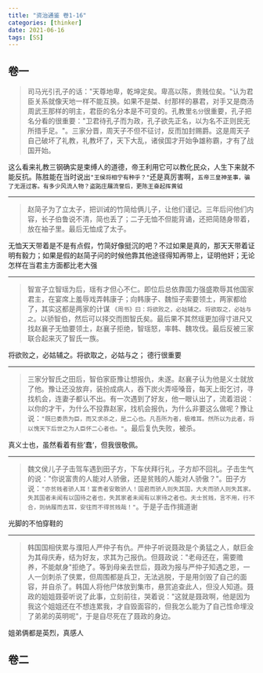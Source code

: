 ```yaml
---
title: "资治通鉴 卷1-16"
categories: [thinker]
date: 2021-06-16
tags: [SS]
---
```


## 卷一

> 司马光引孔子的话："天尊地卑，乾坤定矣。卑高以陈，贵贱位矣。"认为君臣关系就像天地一样不能互换。如果不是桀、纣那样的暴君，对手又是商汤周武王那样的明主，君臣的名分本是不可变的。孔教里`名分`很重要，孔子把名分看的很重要："卫君待孔子而为政，孔子欲先正名，以为名不正则民无所措手足。"。三家分晋，周天子不但不征讨，反而加封赐爵。这是周天子自己破坏了礼教，礼教坏了，天下大乱，诸侯国才开始争雄称霸，才有了战国开始。

这么看来礼教三钢确实是束缚人的道德，帝王利用它可以教化民众，人生下来就不能反抗。陈胜能在当时说出`"王侯将相宁有种乎？"`还是真厉害啊，`五帝三皇神圣事，骗了无涯过客。有多少风流人物？盗跖庄屩流誉后，更陈王奋起挥黄钺`

---------------

> 赵简子为了立太子，把训诫的竹简给俩儿子，让他们谨记。三年后问他们内容，长子伯鲁说不清，简也丢了；二子无恤不但能背诵，还把简随身带着，放在袖子里。最后无恤成了太子。

无恤天天带着是不是有点假，竹简好像挺沉的吧？不过如果是真的，那天天带着证明有毅力；如果是假的赵简子问的时候他靠其他途径得知再带上，证明他奸；无论怎样在当君主方面都比老大强

---------------

> 智宣子立智瑶为后，瑶有才但心不仁。即位后总依靠国力强盛欺辱其他国家君主，在宴席上羞辱戏弄韩康子；向韩康子、魏恒子索要领土，两家都给了，其实这都是两家的计谋 `《周书》曰：将欲败之，必姑辅之。将欲取之，必姑与之`。以骄智伯，然后可以择交而图智氏矣。最后果不其然瑶更加得寸进尺又找赵襄子无恤要领土，赵襄子拒绝，智瑶怒，率韩、魏攻伐。最后反被三家联合起来灭了智氏一族。

将欲败之，必姑辅之。将欲取之，必姑与之；
德行很重要

---------------

> 三家分智氏之田后，智伯家臣豫让想报仇，未遂。赵襄子认为他是义士就放了他。豫让还没放弃，装扮成病人，吞下炭火弄哑嗓音，每天上街乞讨，寻找机会，连妻子都认不出。有一次遇到了好友，他一眼认出了，流着泪说：以你的才干，为什么不投靠赵家，找机会报仇，为什么非要这么做呢？豫让说：`"既已委质为臣，而又求杀之，是二心也。凡吾所为者，极难耳。然所以为此者，将以愧天下后世之为人臣怀二心者也。"`。最后复仇失败，被杀。

真义士也，虽然看着有些’蠢‘，但我很敬佩。

---------------

> 魏文侯儿子子击驾车遇到田子方，下车伏拜行礼，子方却不回礼。子击生气的说："你说富贵的人能对人骄傲，还是贫贱的人能对人骄傲？"。田子方说：`"亦贫贱者骄人耳！富贵者安敢骄人！国君而骄人则失其国，大夫而骄人则失其家。失其国者未闻有以国待之者也，失其家者未闻有以家待之者也。夫士贫贱，言不用，行不合，则纳履而去耳，安往而不得贫贱哉！"`。于是子击作揖道谢

光脚的不怕穿鞋的

---------------

> 韩国国相侠累与濮阳人严仲子有仇。严仲子听说聂政是个勇猛之人，献巨金为其母庆寿，结为好友，求其为己报仇。但聂政说："老母还在，需要赡养，不能献身"拒绝了。等到母亲去世后，聂政为报与严仲子知遇之恩，一人一剑刺杀了侠累，但周围都是兵卫，无法逃脱，于是用剑毁了自己的面容，并自杀了。韩国人将他尸体放到集市，悬赏追查此人，但没人知道。聂政的姐姐聂荌听说了此事，立刻前往，哭着说："这就是聂政啊，他是因为我这个姐姐还在不想连累我，才自毁面容的，但我怎么能为了自己性命埋没了弟弟的英明呢"，于是自尽死在了聂政的身边。

姐弟俩都是英烈，真感人

## 卷二
